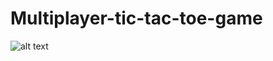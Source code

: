 # Multiplayer-tic-tac-toe-game
![alt text](https://res.cloudinary.com/pramodtk/image/upload/v1595883332/pramod/screenshot-localhost_8000-2020.07.28-02_24_57_v3aibo.png)